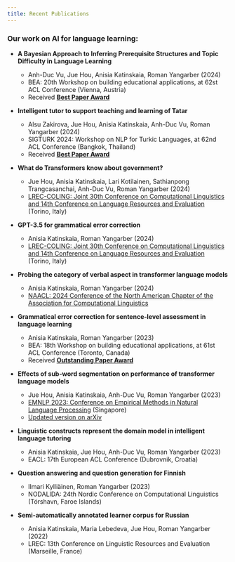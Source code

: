 ```yaml
---
title: Recent Publications
---
```


### Our work on AI for language learning:

- __A Bayesian Approach to Inferring Prerequisite Structures and Topic Difficulty in Language Learning__
  - Anh-Duc Vu, Jue Hou, Anisia Katinskaia, Roman Yangarber (2024)
  - BEA: 20th Workshop on building educational applications, at 62st ACL Conference (Vienna, Austria)
  - Received [__Best Paper Award__](https://sig-edu.org/bea/2025#accepted-papers)


- __Intelligent tutor to support teaching and learning of Tatar__
  - Alsu Zakirova, Jue Hou, Anisia Katinskaia, Anh-Duc Vu, Roman Yangarber (2024)
  - SIGTURK 2024: Workshop on NLP for Turkic Languages, at 62nd ACL Conference (Bangkok, Thailand)
  - Received [__Best Paper Award__](https://sigturk.github.io/workshop/\#_awards)


- __What do Transformers know about government?__
  - Jue Hou, Anisia Katinskaia, Lari Kotilainen, Sathianpong Trangcasanchai, Anh-Duc Vu,
    Roman Yangarber (2024)
  - [LREC-COLING: Joint 30th Conference on Computational Linguistics and 14th Conference
    on Language Resources and Evaluation](https://lrec-coling-2024.org/) (Torino, Italy)


- __GPT-3.5 for grammatical error correction__
  - Anisia Katinskaia, Roman Yangarber (2024)
  - [LREC-COLING: Joint 30th Conference on Computational Linguistics and 14th Conference
    on Language Resources and Evaluation](https://lrec-coling-2024.org/) (Torino, Italy)


- __Probing the category of verbal aspect in transformer language models__
  - Anisia Katinskaia, Roman Yangarber (2024)
  - [NAACL: 2024 Conference of the North American Chapter of the Association for Computational Linguistics](https://2024.naacl.org/)


<!--
### Our work on Model Sustainability:
-->

- __Grammatical error correction for sentence-level assessment in language learning__
  - Anisia Katinskaia, Roman Yangarber (2023)
  - BEA: 18th Workshop on building educational applications, at 61st ACL Conference (Toronto, Canada)
  - Received [__Outstanding Paper Award__](https://sig-edu.org/bea/2023\#schedule)
    

- __Effects of sub-word segmentation on performance of transformer language models__
  - Jue Hou, Anisia Katinskaia, Anh-Duc Vu, Roman Yangarber (2023)
  - [EMNLP 2023: Conference on Empirical Methods in Natural Language
    Processing](https://aclanthology.org/2023.emnlp-main.459/) (Singapore)
  - [Updated version on arXiv](https://arxiv.org/abs/2305.05480)


- __Linguistic constructs represent the domain model in intelligent language tutoring__
  - Anisia Katinskaia, Jue Hou, Anh-Duc Vu, Roman Yangarber (2023)
  - EACL: 17th European ACL Conference (Dubrovnik, Croatia)


- __Question answering and question generation for Finnish__
  - Ilmari Kylliäinen, Roman Yangarber (2023)
  - NODALIDA: 24th Nordic Conference on Computational Linguistics (Tórshavn, Faroe Islands)


- __Semi-automatically annotated learner corpus for Russian__
  - Anisia Katinskaia, Maria Lebedeva, Jue Hou, Roman Yangarber (2022)
  - LREC: 13th Conference on Linguistic Resources and Evaluation (Marseille, France)




<!--
### Our work on Information Extraction:

- __Cross-lingual Named Entity Corpus for Slavic Languages__
  - Jakub Piskorski, Michał Marcińczuk, Roman Yangarber
  - [LREC-COLING 2024: Joint International Conference on Computational Linguistics, Language Resources and Evaluation](https://lrec-coling-2024.org/)
  - [Updated version on arXiv](https://arxiv.org/abs/2404.00482)


  - ACL: 62nd Conference of the Association for Computational Linguistics (Bangkok)

  - [LREC-COLING: Joint Conference on Computational Linguistics, Language Resources and Evaluation](https://lrec-coling-2024.org/)

  - Joint COLING: 30th Conference on Computational Linguistigs and LREC: 14th Conference
  on Linguistic Resources and Evaluation (Torino, Italy)

-->

